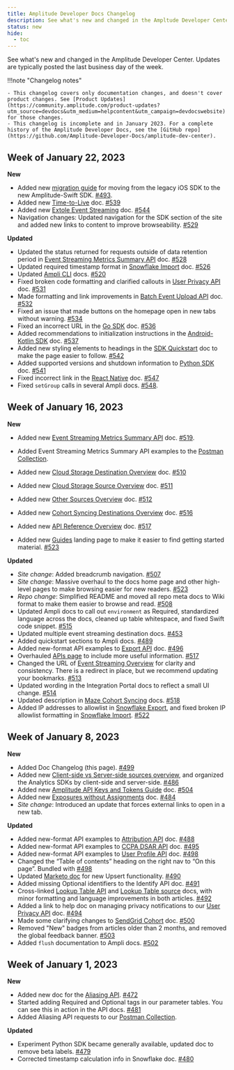 ```yaml
---
title: Amplitude Developer Docs Changelog
description: See what's new and changed in the Ampltude Developer Center!
status: new
hide:
  - toc
---
```

<!-- Turn off linting rules that don't apply here -->
<!-- vale Amplitude.Headings = NO --> 
<!-- vale Amplitude.We = NO -->
<!-- vale Amplitude.Passive = NO -->
<!-- vale Amplitude.Adverbs = NO -->
<!-- markdownlint-disable MD036 -->
<!-- / End linting rules -->

See what's new and changed in the Amplitude Developer Center. Updates are typically posted the last business day of the week.

!!!note "Changelog notes"

    - This changelog covers only documentation changes, and doesn't cover product changes. See [Product Updates](https://community.amplitude.com/product-updates?utm_source=devdocs&utm_medium=helpcontent&utm_campaign=devdocswebsite) for those changes.
    - This changelog is incomplete and in January 2023. For a complete history of the Amplitude Developer Docs, see the [GitHub repo](https://github.com/Amplitude-Developer-Docs/amplitude-dev-center).

## Week of January 22, 2023

**New**

- Added new [migration guide](../data/sdks/ios-swift/migration/) for moving from the legacy iOS SDK to the new Amplitude-Swift SDK. [#493](https://github.com/Amplitude-Developer-Docs/amplitude-dev-center/pull/493). 
- Added new [Time-to-Live](../data/ttl-configuration) doc. [#539](https://github.com/Amplitude-Developer-Docs/amplitude-dev-center/pull/539)
- Added new [Extole Event Streaming](../data/destinations/extole-event-streaming) doc. [#544](https://github.com/Amplitude-Developer-Docs/amplitude-dev-center/pull/544)
- Navigation changes: Updated navigation for the SDK section of the site and added new links to content to improve browseability. [#529](https://github.com/Amplitude-Developer-Docs/amplitude-dev-center/pull/529)

**Updated**

- Updated the status returned for requests outside of data retention period in [Event Streaming Metrics Summary API](../analytics/apis/event-streaming-metrics-summary-api) doc. [#528](https://github.com/Amplitude-Developer-Docs/amplitude-dev-center/pull/528)
- Updated required timestamp format in [Snowflake Import](../data/sources/snowflake) doc. [#526](https://github.com/Amplitude-Developer-Docs/amplitude-dev-center/pull/526)
- Updated [Ampli CLI](../data/ampli/cli) docs. [#520](https://github.com/Amplitude-Developer-Docs/amplitude-dev-center/pull/520)
- Fixed broken code formatting and clarified callouts in [User Privacy API](../analytics/apis/user-privacy-api) doc. [#531](https://github.com/Amplitude-Developer-Docs/amplitude-dev-center/pull/531)
- Made formatting and link improvements in [Batch Event Upload API](../analytics/apis/batch-event-upload-api) doc. [#532](https://github.com/Amplitude-Developer-Docs/amplitude-dev-center/pull/532)
- Fixed an issue that made buttons on the homepage open in new tabs without warning. [#534](https://github.com/Amplitude-Developer-Docs/amplitude-dev-center/pull/534)
- Fixed an incorrect URL in the [Go SDK](../data/sources/sdks/go) doc. [#536](https://github.com/Amplitude-Developer-Docs/amplitude-dev-center/pull/536)
- Added recommendations to initialization instructions in the [Android-Kotlin SDK](../data/sdks/android-kotlin) doc. [#537](https://github.com/Amplitude-Developer-Docs/amplitude-dev-center/pull/537)
- Added new styling elements to headings in the [SDK Quickstart](../data/sdks/sdk-quickstart) doc to make the page easier to follow. [#542](https://github.com/Amplitude-Developer-Docs/amplitude-dev-center/pull/542)
- Added supported versions and shutdown information to [Python SDK](../data/sdks/python) doc. [#541](https://github.com/Amplitude-Developer-Docs/amplitude-dev-center/pull/541)
- Fixed incorrect link in the [React Native](../data/sdks/typescript-react-native) doc. [#547](https://github.com/Amplitude-Developer-Docs/amplitude-dev-center/pull/547/)
- Fixed `setGroup` calls in several Ampli docs. [#548](https://github.com/Amplitude-Developer-Docs/amplitude-dev-center/pull/548).

<!-- markdown-link-check-disable -->
<!-- turn off link checking for old entries cause otherwise it takes forever. The cron job runs daily and will catch busted links elsewhere-->

## Week of January 16, 2023

**New** 

- Added new [Event Streaming Metrics Summary API](../analytics/apis/event-streaming-metrics-summary-api) doc. [#519](https://github.com/Amplitude-Developer-Docs/amplitude-dev-center/pull/519).
- Added Event Streaming Metrics Summary API examples to the [Postman Collection](https://www.postman.com/amplitude-dev-docs/workspace/amplitude-developers/overview). 

- Added new [Cloud Storage Destination Overview](../data/destination-cloud-storage-overview) doc. [#510](https://github.com/Amplitude-Developer-Docs/amplitude-dev-center/pull/510)
- Added new [Cloud Storage Source Overview](../data/source-cloud-storage-overview) doc. [#511](https://github.com/Amplitude-Developer-Docs/amplitude-dev-center/pull/511)
- Added new [Other Sources Overview](../data/source-other-overview) doc. [#512](https://github.com/Amplitude-Developer-Docs/amplitude-dev-center/pull/512)
- Added new [Cohort Syncing Destinations Overview](../data/destination-cohort-overview) doc. [#516](https://github.com/Amplitude-Developer-Docs/amplitude-dev-center/pull/516)
- Added new [API Reference Overview](../analytics/api-reference-overview) doc. [#517](https://github.com/Amplitude-Developer-Docs/amplitude-dev-center/pull/517)
- Added new [Guides](../guides) landing page to make it easier to find getting started material. [#523](https://github.com/Amplitude-Developer-Docs/amplitude-dev-center/pull/523)

**Updated**

- *Site change*: Added breadcrumb navigation. [#507](https://github.com/Amplitude-Developer-Docs/amplitude-dev-center/pull/507)
- *Site change*: Massive overhaul to the docs home page and other high-level pages to make browsing easier for new readers. [#523](https://github.com/Amplitude-Developer-Docs/amplitude-dev-center/pull/523)
- *Repo change*: Simplified README and moved all repo meta docs to Wiki format to make them easier to browse and read. [#508](https://github.com/Amplitude-Developer-Docs/amplitude-dev-center/pull/508)
- Updated Ampli docs to call out `environment` as Required, standardized language across the docs, cleaned up table whitespace, and fixed Swift code snippet. [#515](https://github.com/Amplitude-Developer-Docs/amplitude-dev-center/pull/515/files)
- Updated multiple event streaming destination docs. [#453](https://github.com/Amplitude-Developer-Docs/amplitude-dev-center/pull/453)
- Added quickstart sections to Ampli docs. [#489](https://github.com/Amplitude-Developer-Docs/amplitude-dev-center/pull/489) 
- Added new-format API examples to [Export API](../analytics/apis/export-api) doc. [#496](https://github.com/Amplitude-Developer-Docs/amplitude-dev-center/pull/496)
- Overhauled [APIs page](../analytics/apis) to include more useful information. [#517](https://github.com/Amplitude-Developer-Docs/amplitude-dev-center/pull/517)
- Changed the URL of [Event Streaming Overview](../data/destination-event-streaming-overview) for clarity and consistency. There is a redirect in place, but we recommend updating your bookmarks. [#513](https://github.com/Amplitude-Developer-Docs/amplitude-dev-center/pull/513)
- Updated wording in the Integration Portal docs to reflect a small UI change. [#514](https://github.com/Amplitude-Developer-Docs/amplitude-dev-center/pull/514)
- Updated description in [Maze Cohort Syncing](../data/destinations/maze-cohort) docs. [#518](https://github.com/Amplitude-Developer-Docs/amplitude-dev-center/pull/518)
- Added IP addresses to allowlist in [Snowflake Export](../data/destinations/snowflake), and fixed broken IP allowlist formatting in [Snowflake Import](../data/sources/snowflake). [#522](https://github.com/Amplitude-Developer-Docs/amplitude-dev-center/pull/522)

## Week of January 8, 2023

**New** 

- Added Doc Changelog (this page). [#499](https://github.com/Amplitude-Developer-Docs/amplitude-dev-center/pull/499)
- Added new [Client-side vs Server-side sources overview](../data/sources/client-side-vs-server-side/), and organized the Analytics SDKs by client-side and server-side. [#486](https://github.com/Amplitude-Developer-Docs/amplitude-dev-center/pull/486)
- Added new [Amplitude API Keys and Tokens Guide](../guides/amplitude-keys-guide) doc. [#504](https://github.com/Amplitude-Developer-Docs/amplitude-dev-center/pull/504)
- Added new [Exposures without Assignments](../experiment/guides/troubleshooting/exposures-without-assignments/) doc. [#484](https://github.com/Amplitude-Developer-Docs/amplitude-dev-center/pull/484)
- *Site change*: Introduced an update that forces external links to open in a new tab.

**Updated** 

- Added new-format API examples to [Attribution API](../analytics/apis/attribution-api) doc. [#488](https://github.com/Amplitude-Developer-Docs/amplitude-dev-center/pull/488)
- Added new-format API examples to [CCPA DSAR API](../analytics/apis/ccpa-dsar-api) doc. [#495](https://github.com/Amplitude-Developer-Docs/amplitude-dev-center/pull/495)
- Added new-format API examples to [User Profile API](../analytics/apis/user-profile-api) doc. [#498](https://github.com/Amplitude-Developer-Docs/amplitude-dev-center/pull/498)
- Changed the “Table of contents” heading on the right nav to “On this page”. Bundled with [#498](https://github.com/Amplitude-Developer-Docs/amplitude-dev-center/pull/498)
- Updated [Marketo doc](../data/destinations/marketo-cohort) for new Upsert functionality. [#490](https://github.com/Amplitude-Developer-Docs/amplitude-dev-center/pull/490)
- Added missing Optional identifiers to the Identify API doc. [#491](https://github.com/Amplitude-Developer-Docs/amplitude-dev-center/pull/491)
- Cross-linked [Lookup Table API](../analytics/apis/lookup-tables-api) and [Lookup Table source](../data/sources/lookup-table) docs, with minor formatting and language improvements in both articles. [#492](https://github.com/Amplitude-Developer-Docs/amplitude-dev-center/pull/492)
- Added a link to help doc on managing privacy notifications to our [User Privacy API](../analytics/apis/user-privacy-api) doc. [#494](https://github.com/Amplitude-Developer-Docs/amplitude-dev-center/pull/494)
- Made some clarifying changes to [SendGrid Cohort](../data/destinations/sendgrid-cohort) doc. [#500](https://github.com/Amplitude-Developer-Docs/amplitude-dev-center/pull/500)
- Removed "New" badges from articles older than 2 months, and removed the global feedback banner. [#503](https://github.com/Amplitude-Developer-Docs/amplitude-dev-center/pull/503)
- Added `flush` documentation to Ampli docs. [#502](https://github.com/Amplitude-Developer-Docs/amplitude-dev-center/pull/502)

## Week of January 1, 2023

**New**

- Added new doc for the [Aliasing API](../analytics/apis/aliasing-api). [#472](https://github.com/Amplitude-Developer-Docs/amplitude-dev-center/pull/472)
- Started adding <span class="required">Required</span> and <span class="optional">Optional</span> tags in our parameter tables. You can see this in action in the API docs. [#481](https://github.com/Amplitude-Developer-Docs/amplitude-dev-center/pull/481)
- Added Aliasing API requests to our [Postman Collection](https://www.postman.com/amplitude-dev-docs/workspace/amplitude-developers/overview). 

**Updated**

- Experiment Python SDK became generally available, updated doc to remove beta labels. [#479](https://github.com/Amplitude-Developer-Docs/amplitude-dev-center/pull/479)
- Corrected timestamp calculation info in Snowflake doc. [#480](https://github.com/Amplitude-Developer-Docs/amplitude-dev-center/pull/480)